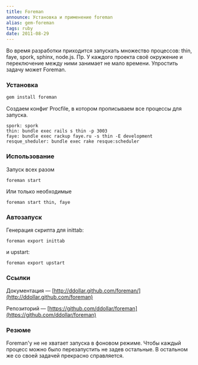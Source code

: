 ```yaml
---
title: Foreman
announce: Установка и применение foreman
alias: gem-foreman
tags: ruby
date: 2011-08-29
---
```


Во время разработки приходится запускать множество процессов: thin, faye, spork, sphinx, node.js. Пр. У каждого проекта своё окружение и переключение между ними занимает не мало времени.  Упростить задачу может Foreman.

### Установка

~~~bash
gem install foreman
~~~

Создаем конфиг Procfile, в котором прописываем все процессы для запуска.


~~~
spork: spork
thin: bundle exec rails s thin -p 3003
faye: bundle exec rackup faye.ru -s thin -E development
resque_sheduler: bundle exec rake resque:scheduler

~~~

### Использование

Запуск всех разом

~~~
foreman start

~~~

Или только необходимые

~~~
foreman start thin, faye

~~~

### Автозапуск

Генерация скрипта для inittab:

~~~
foreman export inittab

~~~

и upstart:

~~~
foreman export upstart

~~~


### Ссылки

Документация — [http://ddollar.github.com/foreman/](http://ddollar.github.com/foreman)

Репозиторий — [https://github.com/ddollar/foreman](https://github.com/ddollar/foreman)


### Резюме

Foreman'у не не хватает запуска в фоновом режиме. Чтобы каждый процесс можно было перезапустить не задев остальные. В остальном же со своей задачей прекрасно справляется.